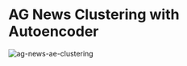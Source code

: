 # AG News Clustering with Autoencoder

![ag-news-ae-clustering](https://github.com/AFAgarap/ag-news-ae-clustering/workflows/ag-news-ae-clustering/badge.svg?branch=master)
